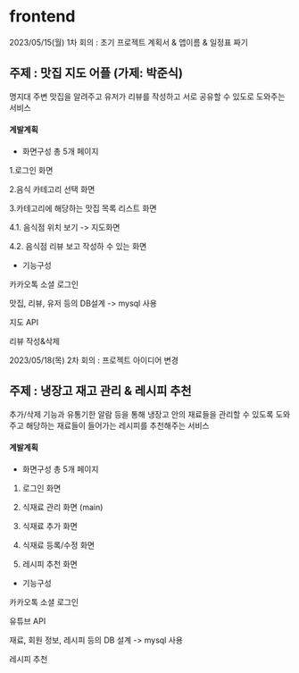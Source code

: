 # frontend
2023/05/15(월) 1차 회의 : 초기 프로젝트 계획서 & 앱이름 & 일정표 짜기

## 주제 : 맛집 지도 어플 (가제: 박준식)
명지대 주변 맛집을 알려주고 유저가 리뷰를 작성하고 서로 공유할 수 있도로 도와주는 서비스

#### 계발계획
- 화면구성 총 5개 페이지

1.로그인 화면

2.음식 카테고리 선택 화면

3.카테고리에 해당하는 맛집 목록 리스트 화면 

4.1. 음식점 위치 보기 -> 지도화면 

4.2. 음식점 리뷰 보고 작성하 수 있는 화면



- 기능구성

카카오톡 소셜 로그인

맛집, 리뷰, 유저 등의 DB설계 -> mysql 사용

지도 API

리뷰 작성&삭제




2023/05/18(목) 2차 회의 : 프로젝트 아이디어 변경

## 주제 : 냉장고 재고 관리 & 레시피 추천
추가/삭제 기능과 유통기한 알람 등을 통해 냉장고 안의 재료들을 관리할 수 있도록 도와주고 해당하는 재료들이 들어가는 레시피를 추천해주는 서비스

#### 계발계획
- 화면구성 총 5개 페이지

1. 로그인 화면

2. 식재료 관리 화면 (main)
  
3. 식재료 추가 화면

4. 식재료 등록/수정 화면

5. 레시피 추천 화면
    

- 기능구성

카카오톡 소셜 로그인

유튜브 API

재료, 회원 정보, 레시피 등의 DB 설계 -> mysql 사용

레시피 추천
